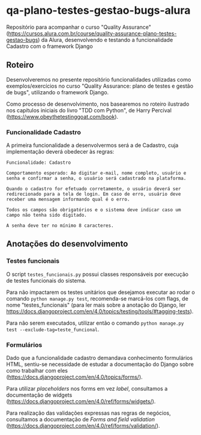 # qa-plano-testes-gestao-bugs-alura

Repositório para acompanhar o curso "Quality Assurance" (https://cursos.alura.com.br/course/quality-assurance-plano-testes-gestao-bugs) da Alura, desenvolvendo e testando a funcionalidade Cadastro com o framework Django

## Roteiro

Desenvolveremos no presente repositório funcionalidades utilizadas como exemplos/exercícios no curso "Quality Assurance: plano de testes e gestão de bugs", utilizando o framework Django.

Como processo de desenvolvimento, nos basearemos no roteiro ilustrado nos capítulos iniciais do livro "TDD com Python", de Harry Percival (https://www.obeythetestinggoat.com/book).


### Funcionalidade Cadastro

A primeira funcionalidade a desenvolvermos será a de Cadastro, cuja implementação deverá obedecer às regras:

```
Funcionalidade: Cadastro

Comportamento esperado: Ao digitar e-mail, nome completo, usuário e senha e confirmar a senha, o usuário será cadastrado na plataforma.

Quando o cadastro for efetuado corretamente, o usuário deverá ser redirecionado para a tela de login. Em caso de erro, usuário deve receber uma mensagem informando qual é o erro.

Todos os campos são obrigatórios e o sistema deve indicar caso um campo não tenha sido digitado.

A senha deve ter no mínimo 8 caracteres.
```


## Anotações do desenvolvimento

### Testes funcionais

O script `testes_funcionais.py` possui classes responsáveis por execução de testes funcionais do sistema.

Para não impactarem os testes unitários que desejamos executar ao rodar o comando `python manage.py test`, 
recomenda-se marcá-los com flags, de nome "testes_funcionais" (para ler mais sobre a anotação do Django, ler https://docs.djangoproject.com/en/4.0/topics/testing/tools/#tagging-tests).

Para não serem executados, utilizar então o comando `python manage.py test --exclude-tag=teste_funcional`.

### Formulários

Dado que a funcionalidade cadastro demandava conhecimento formulários HTML, sentiu-se necessidade de estudar a documentação do Django sobre como trabalhar com eles (https://docs.djangoproject.com/en/4.0/topics/forms/).

Para utilizar *placeholders* nos forms em vez *label*, consultamos a documentação de widgets (https://docs.djangoproject.com/en/4.0/ref/forms/widgets/).

Para realização das validações expressas nas regras de negócios, consultamos a documentação de *Forms and field validation* (https://docs.djangoproject.com/en/4.0/ref/forms/validation/).